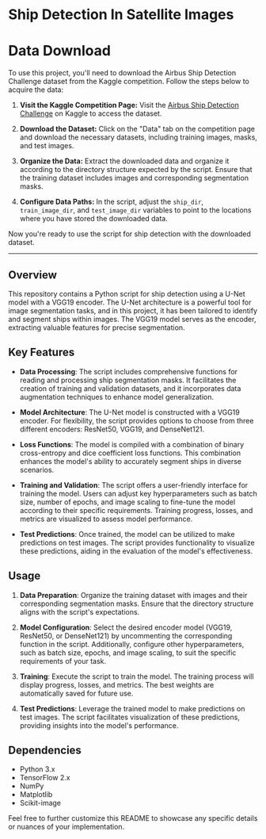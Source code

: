 
# Ship Detection In Satellite Images 
# Data Download

To use this project, you'll need to download the Airbus Ship Detection Challenge dataset from the Kaggle competition. Follow the steps below to acquire the data:

1. **Visit the Kaggle Competition Page:**
   Visit the [Airbus Ship Detection Challenge](https://www.kaggle.com/competitions/airbus-ship-detection) on Kaggle to access the dataset.

2. **Download the Dataset:**
   Click on the "Data" tab on the competition page and download the necessary datasets, including training images, masks, and test images.

3. **Organize the Data:**
   Extract the downloaded data and organize it according to the directory structure expected by the script. Ensure that the training dataset includes images and corresponding segmentation masks.

4. **Configure Data Paths:**
   In the script, adjust the `ship_dir`, `train_image_dir`, and `test_image_dir` variables to point to the locations where you have stored the downloaded data.

Now you're ready to use the script for ship detection with the downloaded dataset.

---


## Overview

This repository contains a Python script for ship detection using a U-Net model with a VGG19 encoder. The U-Net architecture is a powerful tool for image segmentation tasks, and in this project, it has been tailored to identify and segment ships within images. The VGG19 model serves as the encoder, extracting valuable features for precise segmentation.

## Key Features

- **Data Processing**: The script includes comprehensive functions for reading and processing ship segmentation masks. It facilitates the creation of training and validation datasets, and it incorporates data augmentation techniques to enhance model generalization.

- **Model Architecture**: The U-Net model is constructed with a VGG19 encoder. For flexibility, the script provides options to choose from three different encoders: ResNet50, VGG19, and DenseNet121.

- **Loss Functions**: The model is compiled with a combination of binary cross-entropy and dice coefficient loss functions. This combination enhances the model's ability to accurately segment ships in diverse scenarios.

- **Training and Validation**: The script offers a user-friendly interface for training the model. Users can adjust key hyperparameters such as batch size, number of epochs, and image scaling to fine-tune the model according to their specific requirements. Training progress, losses, and metrics are visualized to assess model performance.

- **Test Predictions**: Once trained, the model can be utilized to make predictions on test images. The script provides functionality to visualize these predictions, aiding in the evaluation of the model's effectiveness.

## Usage

1. **Data Preparation**: Organize the training dataset with images and their corresponding segmentation masks. Ensure that the directory structure aligns with the script's expectations.

2. **Model Configuration**: Select the desired encoder model (VGG19, ResNet50, or DenseNet121) by uncommenting the corresponding function in the script. Additionally, configure other hyperparameters, such as batch size, epochs, and image scaling, to suit the specific requirements of your task.

3. **Training**: Execute the script to train the model. The training process will display progress, losses, and metrics. The best weights are automatically saved for future use.

4. **Test Predictions**: Leverage the trained model to make predictions on test images. The script facilitates visualization of these predictions, providing insights into the model's performance.

## Dependencies

- Python 3.x
- TensorFlow 2.x
- NumPy
- Matplotlib
- Scikit-image


Feel free to further customize this README to showcase any specific details or nuances of your implementation.
